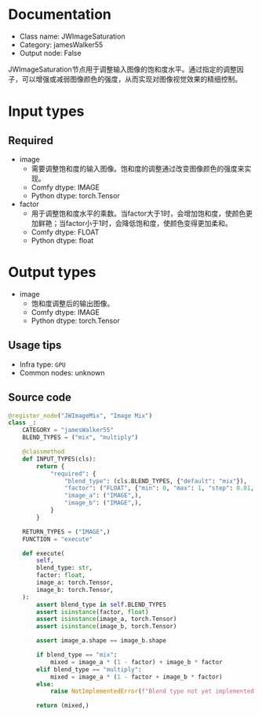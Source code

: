 
# Documentation
- Class name: JWImageSaturation
- Category: jamesWalker55
- Output node: False

JWImageSaturation节点用于调整输入图像的饱和度水平。通过指定的调整因子，可以增强或减弱图像颜色的强度，从而实现对图像视觉效果的精细控制。

# Input types
## Required
- image
    - 需要调整饱和度的输入图像。饱和度的调整通过改变图像颜色的强度来实现。
    - Comfy dtype: IMAGE
    - Python dtype: torch.Tensor
- factor
    - 用于调整饱和度水平的乘数。当factor大于1时，会增加饱和度，使颜色更加鲜艳；当factor小于1时，会降低饱和度，使颜色变得更加柔和。
    - Comfy dtype: FLOAT
    - Python dtype: float

# Output types
- image
    - 饱和度调整后的输出图像。
    - Comfy dtype: IMAGE
    - Python dtype: torch.Tensor


## Usage tips
- Infra type: `GPU`
- Common nodes: unknown


## Source code
```python
@register_node("JWImageMix", "Image Mix")
class _:
    CATEGORY = "jamesWalker55"
    BLEND_TYPES = ("mix", "multiply")

    @classmethod
    def INPUT_TYPES(cls):
        return {
            "required": {
                "blend_type": (cls.BLEND_TYPES, {"default": "mix"}),
                "factor": ("FLOAT", {"min": 0, "max": 1, "step": 0.01, "default": 0.5}),
                "image_a": ("IMAGE",),
                "image_b": ("IMAGE",),
            }
        }

    RETURN_TYPES = ("IMAGE",)
    FUNCTION = "execute"

    def execute(
        self,
        blend_type: str,
        factor: float,
        image_a: torch.Tensor,
        image_b: torch.Tensor,
    ):
        assert blend_type in self.BLEND_TYPES
        assert isinstance(factor, float)
        assert isinstance(image_a, torch.Tensor)
        assert isinstance(image_b, torch.Tensor)

        assert image_a.shape == image_b.shape

        if blend_type == "mix":
            mixed = image_a * (1 - factor) + image_b * factor
        elif blend_type == "multiply":
            mixed = image_a * (1 - factor + image_b * factor)
        else:
            raise NotImplementedError(f"Blend type not yet implemented: {blend_type}")

        return (mixed,)

```
